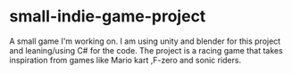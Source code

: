 # small-indie-game-project
A small game I'm working on. I am using unity and blender for this project and leaning/using C# for the code. The project is a racing game that takes inspiration from games like Mario kart ,F-zero and sonic riders.
